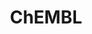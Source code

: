 ---
bigquery: https://console.cloud.google.com/bigquery?p=patents-public-data&d=ebi_chembl&page=dataset
citation: '"The ChEMBL database in 2017." Anna Gaulton, Anne Hersey, Michał Nowotka,
  A Patrícia Bento, Jon Chambers, David Mendez, Prudence Mutowo, Francis Atkinson,
  Louisa J Bellis, Elena Cibrián-Uhalte, Mark Davies, Nathan Dedman, Anneli Karlsson,
  María Paula Magariños, John P Overington, George Papadatos, Ines Smit, Andrew R
  Leach Nucleic acids Research (2017) 45 (Database Issue), D945-D954'
contributors: European Bioinformatics Institute
cost: None
description: ChEMBL Data is a manually curated database of small molecules used in
  drug discovery, including information about existing patented drugs.
documentation: 'schema: https://www.ebi.ac.uk/chembl/db_schema


  '
last_edit: 04/11/2022, 17:04:58
location: https://console.cloud.google.com/marketplace/product/google_patents_public_datasets/chembl
maintained_by: EMBL-EBI, an outstation of European Molecular Biology Laboratory
related_publications: '

  ChEMBL: towards direct deposition of bioassay data.


  Mendez D, Gaulton A, Bento AP, Chambers J, De Veij M, Félix E, Magariños MP, Mosquera
  JF, Mutowo P, Nowotka M, Gordillo-Marañón M, Hunter F, Junco L, Mugumbate G, Rodriguez-Lopez
  M, Atkinson F, Bosc N, Radoux CJ, Segura-Cabrera A, Hersey A, Leach AR.


  — Nucleic Acids Res. 2019; 47(D1):D930-D940. doi: 10.1093/nar/gky1075

  '
schema_fields:
- assay_category
- res_stem_id
- ap_id
- pathway_key
- updated_by
- met_conversion
- withdrawn_reason
- l4
- confidence
- cell_source_tax_id
- qudt_units
- l1
- level3_description
- year
- efo_id
- country
- formulation_id
- parameter_type
- l7
- cell_description
- homologue
- assay_tissue
- alert_set_id
- isoform
- start_position
- organism
- hba_lipinski
- activity_count
- product_id
- accession
- withdrawn_country
- ad_type
- activity_comment
- warning_class
- ref_url
- binding_site_comment
- comp_class_id
- helm_notation
- level4_description
- class_level
- patent_no
- version
- ridx
- substrate_record_id
- predbind_id
- compd_id
- type
- src_assay_id
- bao_endpoint
- cellosaurus_id
- withdrawn_class
- hrac_class_id
- domain_id
- warning_type
- chembl_id
- cx_logp
- assay_test_type
- actsm_id
- cx_most_bpka
- src_short_name
- mecref_id
- drug_product_flag
- priority
- drugind_id
- component_id
- targrel_id
- text_value
- mc_target_accession
- level3
- syn_type
- natural_product
- component_type
- warning_year
- comp_go_id
- compound_name
- trade_name
- tissue_id
- metabolite_record_id
- cell_source_organism
- db_source
- l3
- published_relation
- src_description
- selectivity_comment
- drug_record_id
- protein_class_id
- num_alerts
- delist_flag
- assay_source
- related_tid
- mesh_heading
- ddd_id
- level5
- standard_value
- cidx
- job_id
- max_phase_for_ind
- target_desc
- cell_id
- variant_id
- target_mapping
- l8
- applicant_full_name
- downgraded
- protein_class_desc
- result_flag
- assay_subcellular_fraction
- warning_country
- alogp
- efo_term
- sequence_md5sum
- cl_lincs_id
- compound_key
- hrac_code
- co_stem_id
- title
- direct_interaction
- uo_units
- doc_type
- innovator_company
- first_page
- alert_name
- prediction_method
- annotation
- orig_description
- sitecomp_id
- assay_tax_id
- src_id
- protein_class_synonym
- met_comment
- data_validity_comment
- upper_value
- protclasssyn_id
- parent_molregno
- assay_id
- withdrawn_flag
- log_id
- atc_code
- bao_id
- toid
- bao_format
- curation_comment
- journal
- units
- level2_description
- bto_id
- level4
- normal_range_max
- caloha_id
- parameter_value
- hbd
- canonical_smiles
- research_stem
- le
- qed_weighted
- mc_tax_id
- pathway_id
- target_type
- cell_name
- heavy_atoms
- pref_name
- therapeutic_flag
- disease_efficacy
- warnref_id
- full_molformula
- indref_id
- structure_type
- rgid
- enzyme_name
- alert_id
- parenteral
- assay_class_id
- warning_description
- mol_irac_id
- topical
- cell_ontology_id
- activity_id
- num_ro5_violations
- irac_class_id
- submission_date
- oc_id
- first_in_class
- route
- site_residues
- oral
- relationship_type
- usan_year
- molecule_type
- doc_id
- acd_most_apka
- acd_most_bpka
- pubmed_id
- biocomp_id
- acd_logd
- indication_class
- l6
- sei
- pchembl_value
- withdrawn_year
- mesh_id
- parent_type
- ref_id
- assay_strain
- value
- issue
- acd_logp
- entity_id
- full_mwt
- domain_type
- volume
- class_type
- path
- molregno
- active_molregno
- mc_target_name
- enzyme_tid
- tid_fixed
- chebi_par_id
- previous_company
- ass_cls_map_id
- published_units
- action_type
- hba
- first_approval
- compsyn_id
- definition
- patent_id
- abstract
- mol_atc_id
- stat
- aidx
- curated_by
- site_id
- source
- active_ingredient
- standard_text_value
- stem_class
- num_lipinski_ro5_violations
- doi
- drug_substance_flag
- cpd_str_alert_id
- tid
- uberon_id
- frac_class_id
- met_id
- standard_relation
- psa
- cx_logd
- mutation
- metref_id
- synonyms
- domain_name
- mc_organism
- smarts
- sequence
- source_domain_id
- std_act_id
- mw_monoisotopic
- mol_frac_id
- prod_pat_id
- aspect
- ro3_pass
- clo_id
- frac_code
- polymer_flag
- standard_inchi_key
- level1_description
- entity_type
- standard_flag
- published_type
- last_active
- label
- level1
- stem
- bei
- molfile
- hbd_lipinski
- assay_cell_type
- short_name
- relationship
- level2
- name
- strength
- subgroup
- tbl
- idx
- mechanism_comment
- last_page
- domain_description
- comments
- irac_code
- published_value
- ddd_admr
- rtb
- chirality
- company
- ddd_comment
- l2
- parent_go_id
- max_phase
- ingredient
- standard_type
- warning_id
- db_version
- nda_type
- patent_expire_date
- confidence_score
- standard_upper_value
- species_group_flag
- usan_substem
- authors
- relationship_desc
- lle
- who_extra
- cell_source_tissue
- end_position
- ref_type
- assay_organism
- ddd_value
- mechanism_of_action
- status
- ddd_units
- description
- prodrug
- record_id
- assay_desc
- mec_id
- usan_stem
- parent_id
- relation
- potential_duplicate
- component_synonym
- as_id
- mc_target_type
- standard_inchi
- usan_stem_definition
- standard_units
- patent_use_code
- l5
- targcomp_id
- black_box_warning
- smid
- usan_stem_id
- src_compound_id
- set_name
- aromatic_rings
- go_id
- dosed_ingredient
- major_class
- molecular_mechanism
- molecular_species
- molsyn_id
- assay_type
- who_name
- mw_freebase
- creation_date
- mol_hrac_id
- site_name
- publication_number
- assay_param_id
- dosage_form
- approval_date
- normal_range_min
- tax_id
- updated_on
- cx_most_apka
- availability_type
- inorganic_flag
shortname: chembl
tags:
- biotechnology
- health
- chemical
- bioinformatics
- medical
terms_of_use: CC BY-SA 3.0
title: ChEMBL
uuid: e232a192-965c-4ec9-904c-155b6dfe56c5
---